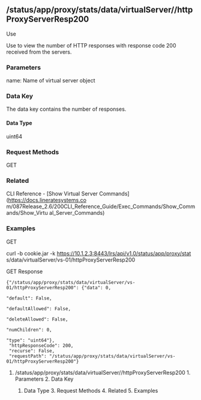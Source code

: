 ## /status/app/proxy/stats/data/virtualServer/<name>/httpProxyServerResp200

Use

Use to view the number of HTTP responses with response code 200 received from
the servers.

### Parameters

name: Name of virtual server object

### Data Key

The data key contains the number of responses.

#### Data Type

uint64

### Request Methods

GET

### Related

CLI Reference - [Show Virtual Server Commands](https://docs.lineratesystems.co
m/087Release_2.6/200CLI_Reference_Guide/Exec_Commands/Show_Commands/Show_Virtu
al_Server_Commands)

### Examples

GET

curl -b cookie.jar -k https://10.1.2.3:8443/lrs/api/v1.0/status/app/proxy/stat
s/data/virtualServer/vs-01/httpProxyServerResp200

GET Response

    
    
    {"/status/app/proxy/stats/data/virtualServer/vs-01/httpProxyServerResp200": {"data": 0,
                                                                               "default": False,
                                                                               "defaultAllowed": False,
                                                                               "deleteAllowed": False,
                                                                               "numChildren": 0,
                                                                               "type": "uint64"},
     "httpResponseCode": 200,
     "recurse": False,
     "requestPath": "/status/app/proxy/stats/data/virtualServer/vs-01/httpProxyServerResp200"}
    

  1. /status/app/proxy/stats/data/virtualServer/<name>/httpProxyServerResp200
    1. Parameters
    2. Data Key
      1. Data Type
    3. Request Methods
    4. Related
    5. Examples

